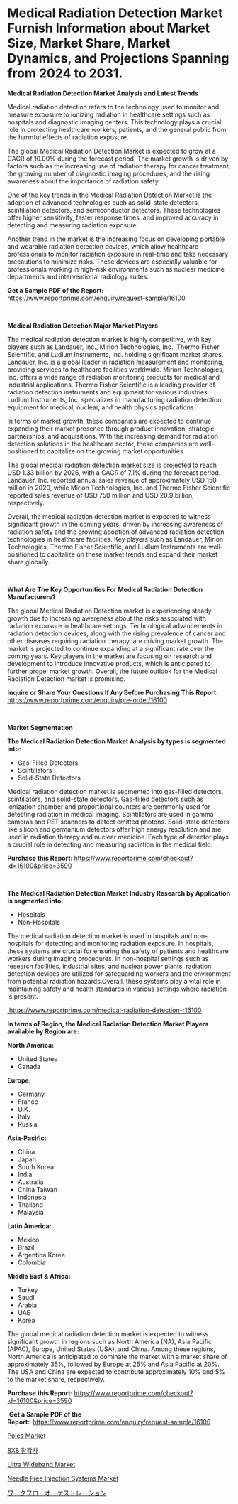 <p><h1>Medical Radiation Detection Market Furnish Information about Market Size, Market Share, Market Dynamics, and Projections Spanning from 2024 to 2031.</h1></p><p><strong>Medical Radiation Detection Market Analysis and Latest Trends</strong></p>
<p><p>Medical radiation detection refers to the technology used to monitor and measure exposure to ionizing radiation in healthcare settings such as hospitals and diagnostic imaging centers. This technology plays a crucial role in protecting healthcare workers, patients, and the general public from the harmful effects of radiation exposure.</p><p>The global Medical Radiation Detection Market is expected to grow at a CAGR of 10.00% during the forecast period. The market growth is driven by factors such as the increasing use of radiation therapy for cancer treatment, the growing number of diagnostic imaging procedures, and the rising awareness about the importance of radiation safety.</p><p>One of the key trends in the Medical Radiation Detection Market is the adoption of advanced technologies such as solid-state detectors, scintillation detectors, and semiconductor detectors. These technologies offer higher sensitivity, faster response times, and improved accuracy in detecting and measuring radiation exposure.</p><p>Another trend in the market is the increasing focus on developing portable and wearable radiation detection devices, which allow healthcare professionals to monitor radiation exposure in real-time and take necessary precautions to minimize risks. These devices are especially valuable for professionals working in high-risk environments such as nuclear medicine departments and interventional radiology suites.</p></p>
<p><strong>Get a Sample PDF of the Report:&nbsp;</strong> <a href="https://www.reportprime.com/enquiry/request-sample/16100">https://www.reportprime.com/enquiry/request-sample/16100</a></p>
<p>&nbsp;</p>
<p><strong>Medical Radiation Detection Major Market Players</strong></p>
<p><p>The medical radiation detection market is highly competitive, with key players such as Landauer, Inc., Mirion Technologies, Inc., Thermo Fisher Scientific, and Ludlum Instruments, Inc. holding significant market shares. Landauer, Inc. is a global leader in radiation measurement and monitoring, providing services to healthcare facilities worldwide. Mirion Technologies, Inc. offers a wide range of radiation monitoring products for medical and industrial applications. Thermo Fisher Scientific is a leading provider of radiation detection instruments and equipment for various industries. Ludlum Instruments, Inc. specializes in manufacturing radiation detection equipment for medical, nuclear, and health physics applications.</p><p>In terms of market growth, these companies are expected to continue expanding their market presence through product innovation, strategic partnerships, and acquisitions. With the increasing demand for radiation detection solutions in the healthcare sector, these companies are well-positioned to capitalize on the growing market opportunities.</p><p>The global medical radiation detection market size is projected to reach USD 1.33 billion by 2026, with a CAGR of 7.1% during the forecast period. Landauer, Inc. reported annual sales revenue of approximately USD 150 million in 2020, while Mirion Technologies, Inc. and Thermo Fisher Scientific reported sales revenue of USD 750 million and USD 20.9 billion, respectively.</p><p>Overall, the medical radiation detection market is expected to witness significant growth in the coming years, driven by increasing awareness of radiation safety and the growing adoption of advanced radiation detection technologies in healthcare facilities. Key players such as Landauer, Mirion Technologies, Thermo Fisher Scientific, and Ludlum Instruments are well-positioned to capitalize on these market trends and expand their market share globally.</p></p>
<p>&nbsp;</p>
<p><strong>What Are The Key Opportunities For Medical Radiation Detection Manufacturers?</strong></p>
<p><p>The global Medical Radiation Detection market is experiencing steady growth due to increasing awareness about the risks associated with radiation exposure in healthcare settings. Technological advancements in radiation detection devices, along with the rising prevalence of cancer and other diseases requiring radiation therapy, are driving market growth. The market is projected to continue expanding at a significant rate over the coming years. Key players in the market are focusing on research and development to introduce innovative products, which is anticipated to further propel market growth. Overall, the future outlook for the Medical Radiation Detection market is promising.</p></p>
<p><strong>Inquire or Share Your Questions If Any Before Purchasing This Report:</strong> <a href="https://www.reportprime.com/enquiry/pre-order/16100">https://www.reportprime.com/enquiry/pre-order/16100</a></p>
<p>&nbsp;</p>
<p><strong>Market Segmentation</strong></p>
<p><strong>The Medical Radiation Detection Market Analysis by types is segmented into:</strong></p>
<p><ul><li>Gas-Filled Detectors</li><li>Scintillators</li><li>Solid-State Detectors</li></ul></p>
<p><p>Medical radiation detection market is segmented into gas-filled detectors, scintillators, and solid-state detectors. Gas-filled detectors such as ionization chamber and proportional counters are commonly used for detecting radiation in medical imaging. Scintillators are used in gamma cameras and PET scanners to detect emitted photons. Solid-state detectors like silicon and germanium detectors offer high energy resolution and are used in radiation therapy and nuclear medicine. Each type of detector plays a crucial role in detecting and measuring radiation in the medical field.</p></p>
<p><strong>Purchase this Report:&nbsp;</strong><a href="https://www.reportprime.com/checkout?id=16100&price=3590">https://www.reportprime.com/checkout?id=16100&price=3590</a></p>
<p>&nbsp;</p>
<p><strong>The Medical Radiation Detection Market Industry Research by Application is segmented into:</strong></p>
<p><ul><li>Hospitals</li><li>Non-Hospitals</li></ul></p>
<p><p>The medical radiation detection market is used in hospitals and non-hospitals for detecting and monitoring radiation exposure. In hospitals, these systems are crucial for ensuring the safety of patients and healthcare workers during imaging procedures. In non-hospital settings such as research facilities, industrial sites, and nuclear power plants, radiation detection devices are utilized for safeguarding workers and the environment from potential radiation hazards.Overall, these systems play a vital role in maintaining safety and health standards in various settings where radiation is present.</p></p>
<p><a href="https://www.reportprime.com/medical-radiation-detection-r16100">&nbsp;https://www.reportprime.com/medical-radiation-detection-r16100</a></p>
<p><strong>In terms of Region, the Medical Radiation Detection Market Players available by Region are:</strong></p>
<p>
    <p> <strong> North America: </strong>
        <ul>
            <li>United States</li>
            <li>Canada</li>
        </ul>
        </p> 
    <p> <strong> Europe: </strong>
        <ul>
            <li>Germany</li>
            <li>France</li>
            <li>U.K.</li>
            <li>Italy</li>
            <li>Russia</li>
        </ul>
        </p> 
    <p> <strong> Asia-Pacific: </strong>
        <ul>
            <li>China</li>
            <li>Japan</li>
            <li>South Korea</li>
            <li>India</li>
            <li>Australia</li>
            <li>China Taiwan</li>
            <li>Indonesia</li>
            <li>Thailand</li>
            <li>Malaysia</li>
        </ul>
        </p> 
    <p> <strong> Latin America: </strong>
        <ul>
            <li>Mexico</li>
            <li>Brazil</li>
            <li>Argentina Korea</li>
            <li>Colombia</li>
        </ul>
        </p> 
    <p> <strong> Middle East & Africa: </strong>
        <ul>
            <li>Turkey</li>
            <li>Saudi</li>
            <li>Arabia</li>
            <li>UAE</li>
            <li>Korea</li>
        </ul>
    </p>
    </p>
<p><p>The global medical radiation detection market is expected to witness significant growth in regions such as North America (NA), Asia Pacific (APAC), Europe, United States (USA), and China. Among these regions, North America is anticipated to dominate the market with a market share of approximately 35%, followed by Europe at 25% and Asia Pacific at 20%. The USA and China are expected to contribute approximately 10% and 5% to the market share, respectively.</p></p>
<p><strong>Purchase this Report: </strong><a href="https://www.reportprime.com/checkout?id=16100&price=3590">https://www.reportprime.com/checkout?id=16100&price=3590</a></p>
<p>&nbsp;<strong>Get a Sample PDF of the Report:&nbsp;&nbsp;</strong><a href="https://www.reportprime.com/enquiry/request-sample/16100">https://www.reportprime.com/enquiry/request-sample/16100</a></p>
<p><strong></strong></p>
<p><p><a href="https://issuu.com/reportprime-2/docs/poles-market-size-2030.pptx">Poles Market</a></p><p><a href="https://github.com/royErdmtyan906778/Market-Research-Report-List-1/blob/main/806737123906.md">8X8 장갑차</a></p><p><a href="https://github.com/wusalecollins540tpqoz/Market-Research-Report-List-2/blob/main/ultra-wideband-market.md">Ultra Wideband Market</a></p><p><a href="https://github.com/pjcfca/Market-Research-Report-List-2/blob/main/needle-free-injection-systems-market.md">Needle Free Injection Systems Market</a></p><p><a href="https://medium.com/@callumnowacki2000/%E3%83%AF%E3%83%BC%E3%82%AF%E3%83%95%E3%83%AD%E3%83%BC-%E3%82%AA%E3%83%BC%E3%82%B1%E3%82%B9%E3%83%88%E3%83%AC%E3%83%BC%E3%82%B7%E3%83%A7%E3%83%B3-%E3%83%9E%E3%83%BC%E3%82%B1%E3%83%83%E3%83%88-2031-%E5%B9%B4%E3%81%BE%E3%81%A7%E3%81%AE%E3%83%88%E3%83%AC%E3%83%B3%E3%83%89-%E4%BA%88%E6%B8%AC-%E3%81%8A%E3%82%88%E3%81%B3%E7%AB%B6%E4%BA%89%E5%88%86%E6%9E%90-b2bd9ccbccc4">ワークフローオーケストレーション</a></p></p>